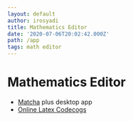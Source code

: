 ```yaml
---
layout: default
author: irosyadi
title: Mathematics Editor
date: '2020-07-06T20:02:42.000Z'
path: /app
tags: math editor
---
```


# Mathematics Editor

* [Matcha](https://www.mathcha.io/) plus desktop app
* [Online Latex Codecogs](https://www.codecogs.com/latex/eqneditor.php)

